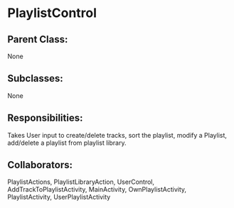 # PlaylistControl

## Parent Class:
None

## Subclasses:
None

## Responsibilities:
Takes User input to create/delete tracks, sort the playlist, modify a Playlist, add/delete 
a playlist from playlist library.

## Collaborators:
PlaylistActions, PlaylistLibraryAction, UserControl, AddTrackToPlaylistActivity, MainActivity, OwnPlaylistActivity, PlaylistActivity, UserPlaylistActivity
